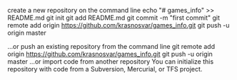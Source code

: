 create a new repository on the command line
echo "# games_info" >> README.md
git init
git add README.md
git commit -m "first commit"
git remote add origin https://github.com/krasnosvar/games_info.git
git push -u origin master
                
…or push an existing repository from the command line
git remote add origin https://github.com/krasnosvar/games_info.git
git push -u origin master
…or import code from another repository
You can initialize this repository with code from a Subversion, Mercurial, or TFS project.


